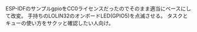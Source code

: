 ESP-IDFのサンプルgpioをCC0ライセンスだったのでそのまま適当にベースにして改変。
手持ちのLOLIN32のオンボードLED(GPIO5)を点滅させる。
タスクとキューの使い方をサクッと確認したい人向け。
